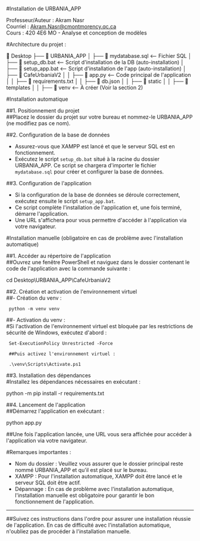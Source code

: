 #Installation de URBANIA_APP

Professeur/Auteur : Akram Nasr  
Courriel : Akram.Nasr@cmontmorency.qc.ca  
Cours : 420 4E6 MO - Analyse et conception de modèles

#Architecture du projet :


📂 Desktop
 ├── 📂 URBANIA_APP
 │    ├── 📜 mydatabase.sql       <-- Fichier SQL
 │    ├── 📜 setup_db.bat         <-- Script d'installation de la DB (auto-installation)
 │    ├── 📜 setup_app.bat        <-- Script d'installation de l'app (auto-installation)
 │    ├── 📂 CafeUrbaniaV2
 │    │    ├── 📜 app.py          <-- Code principal de l'application
 │    │    ├── 📜 requirements.txt
 │    │    ├── 📜 db.json
 │    │    ├── 📂 static
 │    │    ├── 📂 templates
 │    │    ├── 📂 venv           <-- À créer (Voir la section 2)


#Installation automatique

##1. Positionnement du projet  
   ##Placez le dossier du projet sur votre bureau et nommez-le URBANIA_APP (ne modifiez pas ce nom).

##2. Configuration de la base de données  
   - Assurez-vous que XAMPP est lancé et que le serveur SQL est en fonctionnement.  
   - Exécutez le script `setup_db.bat` situé à la racine du dossier URBANIA_APP. Ce script se chargera d'importer le fichier `mydatabase.sql` pour créer et configurer la base de données.

##3. Configuration de l'application  
   - Si la configuration de la base de données se déroule correctement, exécutez ensuite le script `setup_app.bat`.  
   - Ce script complète l'installation de l'application et, une fois terminé, démarre l'application.  
   - Une URL s'affichera pour vous permettre d'accéder à l'application via votre navigateur.


#Installation manuelle (obligatoire en cas de problème avec l'installation automatique)

##1. Accéder au répertoire de l'application  
   ##Ouvrez une fenêtre PowerShell et naviguez dans le dossier contenant le code de l'application avec la commande suivante :  
   
   cd Desktop\URBANIA_APP\CafeUrbaniaV2
   

##2. Création et activation de l'environnement virtuel  
   ##- Création du venv :  
     
     python -m venv venv
       
   ##- Activation du venv :  
     #Si l'activation de l'environnement virtuel est bloquée par les restrictions de sécurité de Windows, exécutez d'abord :  
     
     Set-ExecutionPolicy Unrestricted -Force
       
     ##Puis activez l'environnement virtuel :  
     
     .\venv\Scripts\Activate.ps1
     

##3. Installation des dépendances  
   #Installez les dépendances nécessaires en exécutant :  
   
   python -m pip install -r requirements.txt
   

##4. Lancement de l'application  
   ##Démarrez l'application en exécutant :  
   
   python app.py
     
   ##Une fois l'application lancée, une URL vous sera affichée pour accéder à l'application via votre navigateur.


#Remarques importantes :

- Nom du dossier : Veuillez vous assurer que le dossier principal reste nommé URBANIA_APP et qu'il est placé sur le bureau.
- XAMPP : Pour l'installation automatique, XAMPP doit être lancé et le serveur SQL doit être actif.
- Dépannage : En cas de problème avec l'installation automatique, l'installation manuelle est obligatoire pour garantir le bon fonctionnement de l'application.

-------------------------------------------------------------

##Suivez ces instructions dans l'ordre pour assurer une installation réussie de l'application. En cas de difficulté avec l'installation automatique, n'oubliez pas de procéder à l'installation manuelle.
